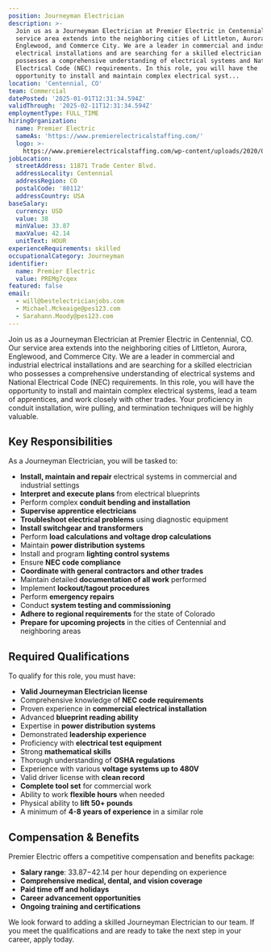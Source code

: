 ```yaml
---
position: Journeyman Electrician
description: >-
  Join us as a Journeyman Electrician at Premier Electric in Centennial, CO. Our
  service area extends into the neighboring cities of Littleton, Aurora,
  Englewood, and Commerce City. We are a leader in commercial and industrial
  electrical installations and are searching for a skilled electrician who
  possesses a comprehensive understanding of electrical systems and National
  Electrical Code (NEC) requirements. In this role, you will have the
  opportunity to install and maintain complex electrical syst...
location: 'Centennial, CO'
team: Commercial
datePosted: '2025-01-01T12:31:34.594Z'
validThrough: '2025-02-11T12:31:34.594Z'
employmentType: FULL_TIME
hiringOrganization:
  name: Premier Electric
  sameAs: 'https://www.premierelectricalstaffing.com/'
  logo: >-
    https://www.premierelectricalstaffing.com/wp-content/uploads/2020/05/Premier-Electrical-Staffing-logo.png
jobLocation:
  streetAddress: 11871 Trade Center Blvd.
  addressLocality: Centennial
  addressRegion: CO
  postalCode: '80112'
  addressCountry: USA
baseSalary:
  currency: USD
  value: 38
  minValue: 33.87
  maxValue: 42.14
  unitText: HOUR
experienceRequirements: skilled
occupationalCategory: Journeyman
identifier:
  name: Premier Electric
  value: PREMg7cqex
featured: false
email:
  - will@bestelectricianjobs.com
  - Michael.Mckeaige@pes123.com
  - Sarahann.Moody@pes123.com
---
```




Join us as a Journeyman Electrician at Premier Electric in Centennial, CO. Our service area extends into the neighboring cities of Littleton, Aurora, Englewood, and Commerce City. We are a leader in commercial and industrial electrical installations and are searching for a skilled electrician who possesses a comprehensive understanding of electrical systems and National Electrical Code (NEC) requirements. In this role, you will have the opportunity to install and maintain complex electrical systems, lead a team of apprentices, and work closely with other trades. Your proficiency in conduit installation, wire pulling, and termination techniques will be highly valuable. 

## Key Responsibilities

As a Journeyman Electrician, you will be tasked to:

- **Install, maintain and repair** electrical systems in commercial and industrial settings
- **Interpret and execute plans** from electrical blueprints
- Perform complex **conduit bending and installation**
- **Supervise apprentice electricians**
- **Troubleshoot electrical problems** using diagnostic equipment
- **Install switchgear and transformers**
- Perform **load calculations and voltage drop calculations**
- Maintain **power distribution systems**
- Install and program **lighting control systems**
- Ensure **NEC code compliance**
- **Coordinate with general contractors and other trades**
- Maintain detailed **documentation of all work** performed
- Implement **lockout/tagout procedures**
- Perform **emergency repairs**
- Conduct **system testing and commissioning**
- **Adhere to regional requirements** for the state of Colorado
- **Prepare for upcoming projects** in the cities of Centennial and neighboring areas

## Required Qualifications

To qualify for this role, you must have:

- **Valid Journeyman Electrician license**
- Comprehensive knowledge of **NEC code requirements**
- Proven experience in **commercial electrical installation**
- Advanced **blueprint reading ability**
- Expertise in **power distribution systems**
- Demonstrated **leadership experience**
- Proficiency with **electrical test equipment**
- Strong **mathematical skills**
- Thorough understanding of **OSHA regulations**
- Experience with various **voltage systems up to 480V**
- Valid driver license with **clean record**
- **Complete tool set** for commercial work
- Ability to work **flexible hours** when needed
- Physical ability to **lift 50+ pounds**
- A minimum of **4-8 years of experience** in a similar role

## Compensation & Benefits

Premier Electric offers a competitive compensation and benefits package:

- **Salary range**: $33.87-$42.14 per hour depending on experience
- **Comprehensive medical, dental, and vision coverage**
- **Paid time off and holidays**
- **Career advancement opportunities**
- **Ongoing training and certifications**

We look forward to adding a skilled Journeyman Electrician to our team. If you meet the qualifications and are ready to take the next step in your career, apply today.
